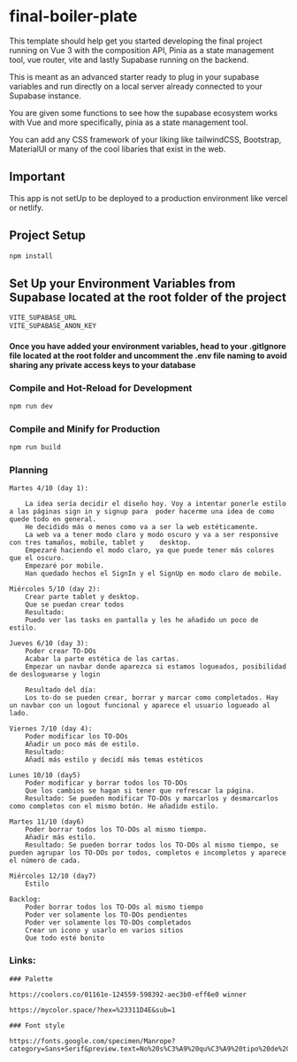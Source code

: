# final-boiler-plate

This template should help get you started developing the final project running on Vue 3 with the composition API, Pinia as a state management tool, vue router, vite and lastly Supabase running on the backend.

This is meant as an advanced starter ready to plug in your supabase variables and run directly on a local server already connected to your Supabase instance.

You are given some functions to see how the supabase ecosystem works with Vue and more specifically, pinia as a state management tool.

You can add any CSS framework of your liking like tailwindCSS, Bootstrap, MaterialUI or many of the cool libaries that exist in the web.

## Important

This app is not setUp to be deployed to a production environment like vercel or netlify.

## Project Setup

```sh
npm install
```

## Set Up your Environment Variables from Supabase located at the root folder of the project

```sh
VITE_SUPABASE_URL
VITE_SUPABASE_ANON_KEY
```

#### Once you have added your environment variables, head to your .gitIgnore file located at the root folder and uncomment the .env file naming to avoid sharing any private access keys to your database

### Compile and Hot-Reload for Development

```sh
npm run dev
```

### Compile and Minify for Production

```sh
npm run build
```

### Planning

    Martes 4/10 (day 1):

        La idea sería decidir el diseño hoy. Voy a intentar ponerle estilo a las páginas sign in y signup para  poder hacerme una idea de como quede todo en general.
        He decidido más o menos como va a ser la web estéticamente.
        La web va a tener modo claro y modo oscuro y va a ser responsive con tres tamaños, mobile, tablet y    desktop.
        Empezaré haciendo el modo claro, ya que puede tener más colores que el oscuro.
        Empezaré por mobile.
        Han quedado hechos el SignIn y el SignUp en modo claro de mobile.

    Miércoles 5/10 (day 2):
        Crear parte tablet y desktop.
        Que se puedan crear todos
        Resultado:
        Puedo ver las tasks en pantalla y les he añadido un poco de estilo.

    Jueves 6/10 (day 3):
        Poder crear TO-DOs
        Acabar la parte estética de las cartas.
        Empezar un navbar donde aparezca si estamos logueados, posibilidad de desloguearse y login

        Resultado del día:
        Los to-do se pueden crear, borrar y marcar como completados. Hay un navbar con un logout funcional y aparece el usuario logueado al lado.

    Viernes 7/10 (day 4):
        Poder modificar los TO-DOs
        Añadir un poco más de estilo.
        Resultado:
        Añadí más estilo y decidí más temas estéticos

    Lunes 10/10 (day5)
        Poder modificar y borrar todos los TO-DOs
        Que los cambios se hagan si tener que refrescar la página.
        Resultado: Se pueden modificar TO-DOs y marcarlos y desmarcarlos como completos con el mismo botón. He añadido estilo.

    Martes 11/10 (day6)
        Poder borrar todos los TO-DOs al mismo tiempo.
        Añadir más estilo.
        Resultado: Se pueden borrar todos los TO-DOs al mismo tiempo, se pueden agrupar los TO-DOs por todos, completos e incompletos y aparece el número de cada.

    Miércoles 12/10 (day7)
        Estilo

    Backlog:
        Poder borrar todos los TO-DOs al mismo tiempo
        Poder ver solamente los TO-DOs pendientes
        Poder ver solamente los TO-DOs completados
        Crear un icono y usarlo en varios sitios
        Que todo esté bonito

### Links:

    ### Palette

    https://coolors.co/01161e-124559-598392-aec3b0-eff6e0 winner

    https://mycolor.space/?hex=%23311D4E&sub=1

    ### Font style

    https://fonts.google.com/specimen/Manrope?category=Sans+Serif&preview.text=No%20s%C3%A9%20qu%C3%A9%20tipo%20de%20letra%20quiero,%20a%20ver%20como%20quedan%20escritas%20varias%20l%C3%ADneas,%20con%20palabras%20con%20t%C3%ADldes,%20en%20catal%C3%A1n%20Con%20May%C3%BAsculas,%20etc.&preview.text_type=custom
